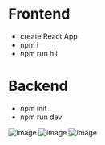 # Frontend
- create React App 
- npm i
- npm run hii

# Backend
- npm init
- npm run dev

![image](https://github.com/anshika42/TaskManager/assets/90893402/3c40e93a-db58-43aa-984f-52d88df1e912)
![image](https://github.com/anshika42/TaskManager/assets/90893402/dd7053c9-09af-461d-869a-309c6edeb403)
![image](https://github.com/anshika42/TaskManager/assets/90893402/a6c5a289-7e83-4f05-9688-8babea0241c9)





